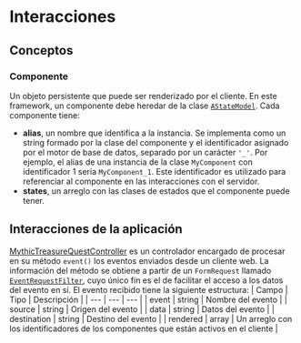 # Interacciones
## Conceptos
### Componente
Un objeto persistente que puede ser renderizado por el cliente. En este framework, un componente debe heredar de la clase [`AStateModel`](../Models/AStateModel.php).
Cada componente tiene:
- **alias**, un nombre que identifica a la instancia. Se implementa como un string formado por la clase del componente y el identificador asignado por el motor de base de datos, separado por un carácter `'_'`. Por ejemplo, el alias de una instancia de la clase `MyComponent` con identificador 1 sería `MyComponent_1`. Este identificador es utilizado para referenciar al componente en las interacciones con el servidor.
- **states**, un arreglo con las clases de estados que el componente puede tener.

## Interacciones de la aplicación
[MythicTreasureQuestController](../Http/Controllers/MythicTreasureQuestController.php) es un controlador encargado de procesar en su método `event()` los eventos enviados desde un cliente web. La información del método se obtiene a partir de un `FormRequest` llamado [`EventRequestFilter`](../Http/Requests/EventRequestFilter.php), cuyo único fin es el de facilitar el acceso a los datos del evento en sí. El evento recibido tiene la siguiente estructura:
| Campo | Tipo | Descripción |
| --- | --- | --- |
| event | string | Nombre del evento |
| source | string | Origen del evento |
| data | string | Datos del evento |
| destination | string | Destino del evento |
| rendered | array | Un arreglo con los identificadores de los componentes que están activos en el cliente |
